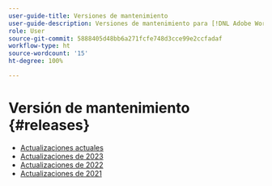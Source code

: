 ```yaml
---
user-guide-title: Versiones de mantenimiento
user-guide-description: Versiones de mantenimiento para [!DNL Adobe Workfront]
role: User
source-git-commit: 5888405d48bb6a271fcfe748d3cce99e2ccfadaf
workflow-type: ht
source-wordcount: '15'
ht-degree: 100%

---
```



# Versión de mantenimiento {#releases}

+ [Actualizaciones actuales](current-updates.md)
+ [Actualizaciones de 2023](2023-updates.md)
+ [Actualizaciones de 2022](2022-updates.md)
+ [Actualizaciones de 2021](2021-updates.md)

<!--

Articles must be added to this TOC file in order to render.

Use this list format to specify links to articles and section headings that expand and collapse in the left rail of the user guide.

An article link CANNOT be used as a section heading.

2022 Updates https://one.workfront.com/s/article/Workfront-Maintenance-Updates-1882317350
2021 Updates https://one.workfront.com/s/article/Workfront-Maintenance-Updates-Archive-2021


-->
